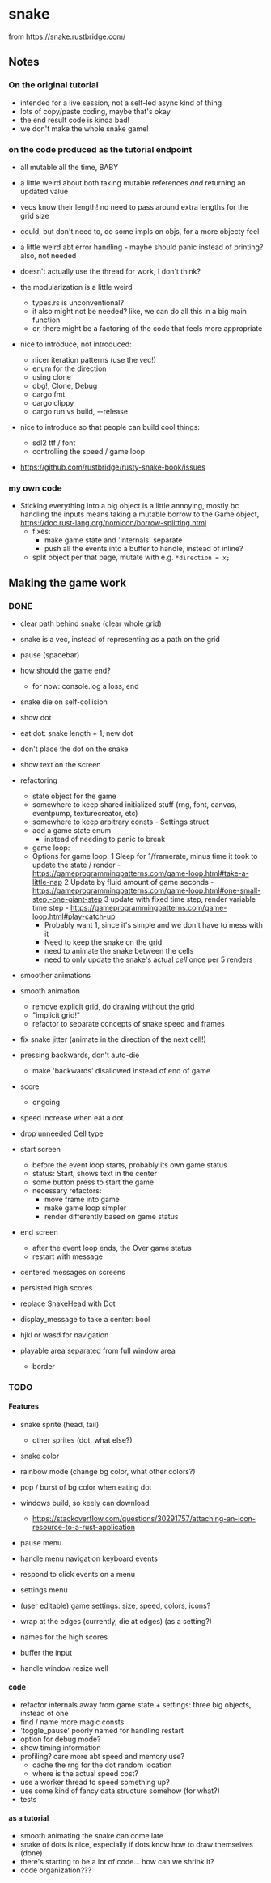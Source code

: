 # snake

from https://snake.rustbridge.com/

## Notes

### On the original tutorial

- intended for a live session, not a self-led async kind of thing
- lots of copy/paste coding, maybe that's okay
- the end result code is kinda bad!
- we don't make the whole snake game!

### on the code produced as the tutorial endpoint

- all mutable all the time, BABY
- a little weird about both taking mutable references _and_ returning an updated
    value
- vecs know their length! no need to pass around extra lengths for the grid size
- could, but don't need to, do some impls on objs, for a more objecty feel
- a little weird abt error handling
      - maybe should panic instead of printing? also, not needed
- doesn't actually use the thread for work, I don't think?
- the modularization is a little weird
  - types.rs is unconventional?
  - it also might not be needed? like, we can do all this in a big main function
  - or, there might be a factoring of the code that feels more appropriate

- nice to introduce, not introduced:
  - nicer iteration patterns (use the vec!)
  - enum for the direction
  - using clone
  - dbg!, Clone, Debug
  - cargo fmt
  - cargo clippy
  - cargo run vs build, --release

- nice to introduce so that people can build cool things:
   - sdl2 ttf / font
   - controlling the speed / game loop

- https://github.com/rustbridge/rusty-snake-book/issues


### my own code

- Sticking everything into a big object is a little annoying, mostly bc handling
    the inputs means taking a mutable borrow to the Game object, https://doc.rust-lang.org/nomicon/borrow-splitting.html
    - fixes: 
      - make game state and 'internals' separate
      - push all the events into a buffer to handle, instead of inline?
    - split object per that page, mutate with e.g. `*direction = x;`

## Making the game work

### DONE
- clear path behind snake (clear whole grid)
- snake is a vec, instead of representing as a path on the grid
- pause (spacebar)
- how should the game end?
  - for now: console.log a loss, end
- snake die on self-collision
- show dot
- eat dot: snake length + 1, new dot
- don't place the dot on the snake
- show text on the screen

- refactoring
    - state object for the game
    - somewhere to keep shared initialized stuff (rng, font, canvas, eventpump,
        texturecreator, etc)
    - somewhere to keep arbitrary consts - Settings struct
    - add a game state enum
      - instead of needing to panic to break
    - game loop: 
    - Options for game loop: 
        1 Sleep for 1/framerate, minus time it took to update the state / render
          - https://gameprogrammingpatterns.com/game-loop.html#take-a-little-nap
        2 Update by fluid amount of game seconds
          - https://gameprogrammingpatterns.com/game-loop.html#one-small-step,-one-giant-step
        3 update with fixed time step, render variable time step
          - https://gameprogrammingpatterns.com/game-loop.html#play-catch-up
        - Probably want 1, since it's simple and we don't have to mess with it
        - Need to keep the snake on the grid
        - need to animate the snake between the cells
        - need to only update the snake's actual _cell_ once per 5 renders
- smoother animations
- smooth animation
    - remove explicit grid, do drawing without the grid
    - "implicit grid!"
    - refactor to separate concepts of snake speed and frames
- fix snake jitter (animate in the direction of the next cell!)
- pressing backwards, don't auto-die
  - make 'backwards' disallowed instead of end of game
- score
  - ongoing
- speed increase when eat a dot
- drop unneeded Cell type
- start screen
  - before the event loop starts, probably its own game status
  - status: Start, shows text in the center
  - some button press to start the game
  - necessary refactors: 
    - move frame into game
    - make game loop simpler
    - render differently based on game status
- end screen
  - after the event loop ends, the Over game status
  - restart with message
- centered messages on screens
- persisted high scores
- replace SnakeHead with Dot
- display_message to take a center: bool
- hjkl or wasd for navigation
- playable area separated from full window area
    - border

### TODO

#### Features

- snake sprite (head, tail)
    - other sprites (dot, what else?)
- snake color
- rainbow mode (change bg color, what other colors?)
- pop / burst of bg color when eating dot
- windows build, so keely can download
    - https://stackoverflow.com/questions/30291757/attaching-an-icon-resource-to-a-rust-application
- pause menu
- handle menu navigation keyboard events
- respond to click events on a menu
- settings menu
- (user editable) game settings: size, speed, colors, icons?
- wrap at the edges (currently, die at edges) (as a setting?)
- names for the high scores

- buffer the input
- handle window resize well

#### code

- refactor internals away from game state + settings: three big objects, instead
    of one
- find / name more magic consts
- 'toggle_pause' poorly named for handling restart
- option for debug mode?
- show timing information
- profiling? care more abt speed and memory use?
  - cache the rng for the dot random location
  - where is the actual speed cost?
- use a worker thread to speed something up?
- use some kind of fancy data structure somehow (for what?)
- tests

#### as a tutorial

- smooth animating the snake can come late
- snake of dots is nice, especially if dots know how to draw themselves (done)
- there's starting to be a lot of code... how can we shrink it?
- code organization???
